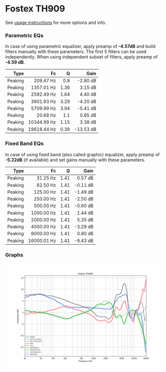 # Fostex TH909
See [usage instructions](https://github.com/jaakkopasanen/AutoEq#usage) for more options and info.

### Parametric EQs
In case of using parametric equalizer, apply preamp of **-4.57dB** and build filters manually
with these parameters. The first 5 filters can be used independently.
When using independent subset of filters, apply preamp of **-4.59 dB**.

| Type    | Fc          |    Q | Gain      |
|--------:|------------:|-----:|----------:|
| Peaking | 209.47 Hz   | 0.8  | -2.80 dB  |
| Peaking | 1357.01 Hz  | 1.36 | 3.15 dB   |
| Peaking | 2592.49 Hz  | 1.64 | 4.40 dB   |
| Peaking | 3601.93 Hz  | 3.29 | -4.20 dB  |
| Peaking | 5709.99 Hz  | 3.94 | -5.41 dB  |
| Peaking | 20.68 Hz    | 1.1  | 0.85 dB   |
| Peaking | 10344.99 Hz | 1.15 | 3.38 dB   |
| Peaking | 19618.44 Hz | 0.39 | -13.53 dB |

### Fixed Band EQs
In case of using fixed band (also called graphic) equalizer, apply preamp of **-5.22dB**
(if available) and set gains manually with these parameters.

| Type    | Fc          |    Q | Gain     |
|--------:|------------:|-----:|---------:|
| Peaking | 31.25 Hz    | 1.41 | 0.57 dB  |
| Peaking | 62.50 Hz    | 1.41 | -0.11 dB |
| Peaking | 125.00 Hz   | 1.41 | -1.49 dB |
| Peaking | 250.00 Hz   | 1.41 | -2.50 dB |
| Peaking | 500.00 Hz   | 1.41 | -0.60 dB |
| Peaking | 1000.00 Hz  | 1.41 | 1.44 dB  |
| Peaking | 2000.00 Hz  | 1.41 | 5.35 dB  |
| Peaking | 4000.00 Hz  | 1.41 | -3.29 dB |
| Peaking | 8000.00 Hz  | 1.41 | 0.80 dB  |
| Peaking | 16000.01 Hz | 1.41 | -9.43 dB |

### Graphs
![](./Fostex%20TH909.png)